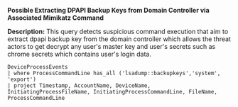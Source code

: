 **Possible Extracting DPAPI Backup Keys from Domain Controller via Associated Mimikatz Command**

**Description:** This query detects suspicious command execution that aim to extract dpapi backup key from the domain controller which allows the threat actors to get decrypt any user's master key and user's secrets such as chrome secrets which contains user's login data.

```
DeviceProcessEvents 
| where ProcessCommandLine has_all ('lsadump::backupkeys','system', 'export')
| project Timestamp, AccountName, DeviceName, InitiatingProcessFileName, InitiatingProcessCommandLine, FileName, ProcessCommandLine
```
